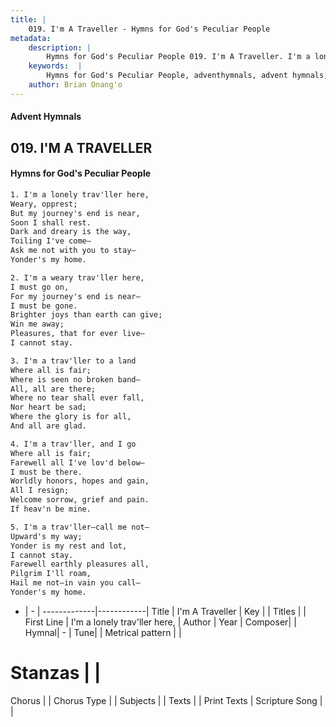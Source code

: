 ```yaml
---
title: |
    019. I'm A Traveller - Hymns for God's Peculiar People
metadata:
    description: |
        Hymns for God's Peculiar People 019. I'm A Traveller. I'm a lonely trav'ller here, Weary, opprest; But my journey's end is near, Soon I shall rest. Dark and dreary is the way, Toiling I've come— Ask me not with you to stay— Yonder's my home.  
    keywords:  |
        Hymns for God's Peculiar People, adventhymnals, advent hymnals, I'm A Traveller, I'm a lonely trav'ller here,. 
    author: Brian Onang'o
---
```

#### Advent Hymnals
## 019. I'M A TRAVELLER
####  Hymns for God's Peculiar People
```txt
1. I'm a lonely trav'ller here,
Weary, opprest;
But my journey's end is near,
Soon I shall rest.
Dark and dreary is the way,
Toiling I've come—
Ask me not with you to stay—
Yonder's my home.

2. I'm a weary trav'ller here,
I must go on,
For my journey's end is near—
I must be gone.
Brighter joys than earth can give;
Win me away;
Pleasures, that for ever live—
I cannot stay.

3. I'm a trav'ller to a land
Where all is fair;
Where is seen no broken band—
All, all are there;
Where no tear shall ever fall,
Nor heart be sad;
Where the glory is for all,
And all are glad.

4. I'm a trav'ller, and I go
Where all is fair;
Farewell all I've lov'd below—
I must be there.
Worldly honors, hopes and gain,
All I resign;
Welcome sorrow, grief and pain.
If heav'n be mine.

5. I'm a trav'ller—call me not—
Upward's my way;
Yonder is my rest and lot,
I cannot stay.
Farewell earthly pleasures all,
Pilgrim I'll roam,
Hail me not—in vain you call—
Yonder's my home.


```
- |   -  |
-------------|------------|
Title | I'm A Traveller |
Key |  |
Titles |  |
First Line | I'm a lonely trav'ller here, |
Author | 
Year | 
Composer|  |
Hymnal|  - |
Tune|  |
Metrical pattern | |
# Stanzas |  |
Chorus |  |
Chorus Type |  |
Subjects |  |
Texts |  |
Print Texts | 
Scripture Song |  |
    
